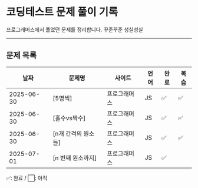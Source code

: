 # 코딩테스트 문제 풀이 기록

프로그래머스에서 풀었던 문제를 정리합니다.
꾸준꾸준 성실성실

---

## 문제 목록

| 날짜       | 문제명              | 사이트       | 언어 | 완료 | 복습 |
| ---------- | ------------------- | ------------ | ---- | ---- | ---- |
| 2025-06-30 | [5명씩]             | 프로그래머스 | JS   | ✅   | ✅   |
| 2025-06-30 | [홀수vs짝수]        | 프로그래머스 | JS   | ✅   | ✅   |
| 2025-06-30 | [n개 간격의 원소들] | 프로그래머스 | JS   | ✅   | ✅   |
| 2025-07-01 | [n 번째 원소까지]   | 프로그래머스 | JS   | ✅   |

✅: 완료 / ⬜: 아직
